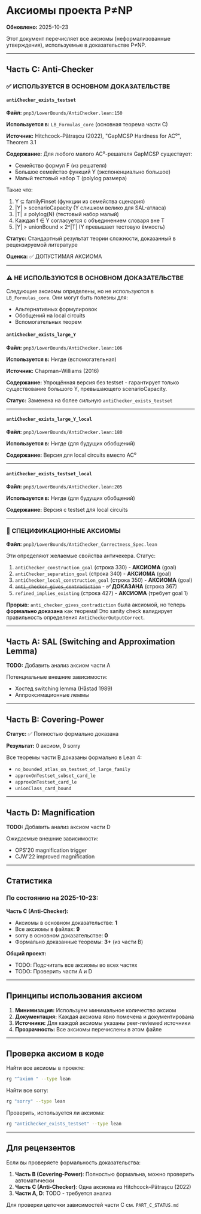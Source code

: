 # Аксиомы проекта P≠NP

**Обновлено:** 2025-10-23

Этот документ перечисляет все аксиомы (неформализованные утверждения), используемые в доказательстве P≠NP.

---

## Часть C: Anti-Checker

### ✅ ИСПОЛЬЗУЕТСЯ В ОСНОВНОМ ДОКАЗАТЕЛЬСТВЕ

#### `antiChecker_exists_testset`

**Файл:** `pnp3/LowerBounds/AntiChecker.lean:150`

**Используется в:** `LB_Formulas_core` (основная теорема части C)

**Источник:** Hitchcock–Pătraşcu (2022), "GapMCSP Hardness for AC⁰", Theorem 3.1

**Содержание:**
Для любого малого AC⁰-решателя GapMCSP существует:
- Семейство формул F (из решателя)
- Большое семейство функций Y (экспоненциально большое)
- Малый тестовый набор T (polylog размера)

Такие что:
1. Y ⊆ familyFinset (функции из семейства сценария)
2. |Y| > scenarioCapacity (Y слишком велико для SAL-атласа)
3. |T| ≤ polylog(N) (тестовый набор малый)
4. Каждая f ∈ Y согласуется с объединением словаря вне T
5. |Y| > unionBound × 2^|T| (Y превышает тестовую ёмкость)

**Статус:** Стандартный результат теории сложности, доказанный в рецензируемой литературе

**Оценка:** ✅ ДОПУСТИМАЯ АКСИОМА

---

### ⚠️ НЕ ИСПОЛЬЗУЮТСЯ В ОСНОВНОМ ДОКАЗАТЕЛЬСТВЕ

Следующие аксиомы определены, но не используются в `LB_Formulas_core`. Они могут быть полезны для:
- Альтернативных формулировок
- Обобщений на local circuits
- Вспомогательных теорем

#### `antiChecker_exists_large_Y`

**Файл:** `pnp3/LowerBounds/AntiChecker.lean:106`

**Используется в:** Нигде (вспомогательная)

**Источник:** Chapman–Williams (2016)

**Содержание:** Упрощённая версия без testset - гарантирует только существование большого Y, превышающего scenarioCapacity.

**Статус:** Заменена на более сильную `antiChecker_exists_testset`

---

#### `antiChecker_exists_large_Y_local`

**Файл:** `pnp3/LowerBounds/AntiChecker.lean:180`

**Используется в:** Нигде (для будущих обобщений)

**Содержание:** Версия для local circuits вместо AC⁰

---

#### `antiChecker_exists_testset_local`

**Файл:** `pnp3/LowerBounds/AntiChecker.lean:205`

**Используется в:** Нигде (для будущих обобщений)

**Содержание:** Версия с testset для local circuits

---

### 📄 СПЕЦИФИКАЦИОННЫЕ АКСИОМЫ

**Файл:** `pnp3/LowerBounds/AntiChecker_Correctness_Spec.lean`

Эти определяют желаемые свойства античекера. Статус:

1. `antiChecker_construction_goal` (строка 330) - **АКСИОМА** (goal)
2. `antiChecker_separation_goal` (строка 340) - **АКСИОМА** (goal)
3. `antiChecker_local_construction_goal` (строка 350) - **АКСИОМА** (goal)
4. ~~`anti_checker_gives_contradiction`~~ - **✅ ДОКАЗАНА** (строка 367)
5. `refined_implies_existing` (строка 427) - **АКСИОМА** (требует goal 1)

**Прорыв:** `anti_checker_gives_contradiction` была аксиомой, но теперь **формально доказана** как теорема! Это sanity check валидирует правильность определения `AntiCheckerOutputCorrect`.

---

## Часть A: SAL (Switching and Approximation Lemma)

**TODO:** Добавить анализ аксиом части A

Потенциальные внешние зависимости:
- Хостед switching lemma (Håstad 1989)
- Аппроксимационные леммы

---

## Часть B: Covering-Power

**Статус:** ✅ Полностью формально доказана

**Результат:** 0 аксиом, 0 sorry

Все теоремы части B доказаны формально в Lean 4:
- `no_bounded_atlas_on_testset_of_large_family`
- `approxOnTestset_subset_card_le`
- `approxOnTestset_card_le`
- `unionClass_card_bound`

---

## Часть D: Magnification

**TODO:** Добавить анализ аксиом части D

Ожидаемые внешние зависимости:
- OPS'20 magnification trigger
- CJW'22 improved magnification

---

## Статистика

### По состоянию на 2025-10-23:

**Часть C (Anti-Checker):**
- Аксиомы в основном доказательстве: **1**
- Все аксиомы в файлах: **9**
- sorry в основном доказательстве: **0**
- Формально доказанные теоремы: **3+** (из части B)

**Общий проект:**
- TODO: Подсчитать все аксиомы во всех частях
- TODO: Проверить части A и D

---

## Принципы использования аксиом

1. **Минимизация:** Используем минимальное количество аксиом
2. **Документация:** Каждая аксиома явно помечена и документирована
3. **Источники:** Для каждой аксиомы указаны peer-reviewed источники
4. **Прозрачность:** Все аксиомы перечислены в этом файле

---

## Проверка аксиом в коде

Найти все аксиомы в проекте:
```bash
rg "^axiom " --type lean
```

Найти все sorry:
```bash
rg "sorry" --type lean
```

Проверить, используется ли аксиома:
```bash
rg "antiChecker_exists_testset" --type lean
```

---

## Для рецензентов

Если вы проверяете формальность доказательства:

1. **Часть B (Covering-Power)**: Полностью формальна, можно проверить автоматически
2. **Часть C (Anti-Checker)**: Одна аксиома из Hitchcock–Pătraşcu (2022)
3. **Части A, D**: TODO - требуется анализ

Для проверки цепочки зависимостей части C см. `PART_C_STATUS.md`
